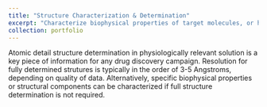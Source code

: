 ```yaml
---
title: "Structure Characterization & Determination"
excerpt: "Characterize biophysical properties of target molecules, or have full atomic detail structure determination<br/><img src='/images/TCRa.png'>"
collection: portfolio
---
```


Atomic detail structure determination in physiologically relevant solution is a key piece of information for any drug discovery campaign. Resolution for fully determined strutures is typically in the order of 3-5 Angstroms, depending on quality of data. 
Alternatively, specific biophysical properties or structural components can be characterized if full structure determination is not required.
